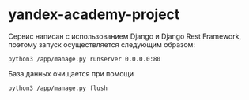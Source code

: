 # yandex-academy-project

Сервис написан с использованием Django и Django Rest Framework, поэтому запуск осуществляется следующим образом:
```
python3 /app/manage.py runserver 0.0.0.0:80
```

База данных очищается при помощи

```
python3 /app/manage.py flush
```
